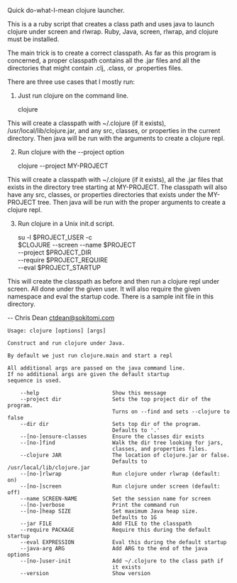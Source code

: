 
Quick do-what-I-mean clojure launcher.

This is a a ruby script that creates a class path and uses java to
launch clojure under screen and rlwrap.  Ruby, Java, screen, rlwrap,
and clojure must be installed.

The main trick is to create a correct classpath.  As far as this
program is concerned, a proper classpath contains all the .jar files
and all the directories that might contain .clj, .class, or
.properties files.

There are three use cases that I mostly run:

1. Just run clojure on the command line.

    clojure
    
This will create a classpath with ~/.clojure (if it exists),
/usr/local/lib/clojure.jar, and any src, classes, or properties in the
current directory.  Then java will be run with the arguments to create
a clojure repl.

2. Run clojure with the --project option

    clojure --project MY-PROJECT
    
This will create a classpath with ~/.clojure (if it exists), all the
.jar files that exists in the directory tree starting at MY-PROJECT.
The classpath will also have any src, classes, or properties
directories that exists under the MY-PROJECT tree.  Then java will be
run with the proper arguments to create a clojure repl.

3. Run clojure in a Unix init.d script.

    su -l $PROJECT_USER -c \
        $CLOJURE --screen --name $PROJECT \
        --project $PROJECT_DIR \
        --require $PROJECT_REQUIRE \
        --eval $PROJECT_STARTUP

This will create the classpath as before and then run a clojure repl
under screen.  All done under the given user.  It will also require
the given namespace and eval the startup code.  There is a sample init
file in this directory.

-- Chris Dean ctdean@sokitomi.com

    Usage: clojure [options] [args]

    Construct and run clojure under Java.

    By default we just run clojure.main and start a repl

    All additional args are passed on the java command line.
    If no additional args are given the default startup
    sequence is used.

        --help                       Show this message
        --project dir                Sets the top project dir of the program.  
                                     Turns on --find and sets --clojure to false
        --dir dir                    Sets top dir of the program.  
                                     Defaults to '.'
        --[no-]ensure-classes        Ensure the classes dir exists
        --[no-]find                  Walk the dir tree looking for jars, 
                                     classes, and properties files.
        --clojure JAR                The location of clojure.jar or false.
                                     Defaults to /usr/local/lib/clojure.jar
        --[no-]rlwrap                Run clojure under rlwrap (default: on)
        --[no-]screen                Run clojure under screen (default: off)
        --name SCREEN-NAME           Set the session name for screen
        --[no-]verbose               Print the command run
        --[no-]heap SIZE             Set maximum Java heap size.
                                     Defaults to 1G
        --jar FILE                   Add FILE to the classpath
        --require PACKAGE            Require this during the default startup
        --eval EXPRESSION            Eval this during the default startup
        --java-arg ARG               Add ARG to the end of the java options
        --[no-]user-init             Add ~/.clojure to the class path if
                                     it exists
        --version                    Show version
